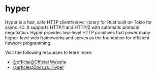 # hyper

Hyper is a fast, safe HTTP client/server library for Rust built on Tokio for async I/O. It supports HTTP/1 and HTTP/2 with automatic protocol negotiation. Hyper provides low-level HTTP primitives that power many higher-level web frameworks and serves as the foundation for efficient network programming.

Visit the following resources to learn more:

- [@official@Official Website](https://hyper.rs/)
- [@article@Docs.rs: Hyper](https://docs.rs/hyper/latest/hyper/)
